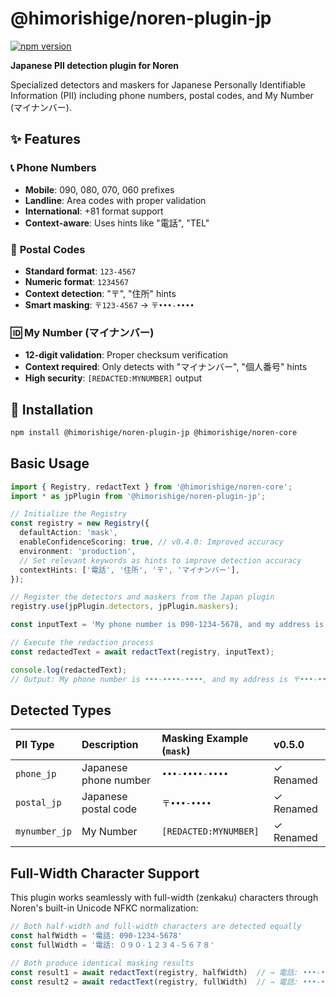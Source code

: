 # @himorishige/noren-plugin-jp

[![npm version](https://img.shields.io/npm/v/@himorishige/noren-plugin-jp.svg)](https://www.npmjs.com/package/@himorishige/noren-plugin-jp)

**Japanese PII detection plugin for Noren**

Specialized detectors and maskers for Japanese Personally Identifiable Information (PII) including phone numbers, postal codes, and My Number (マイナンバー).

## ✨ Features

### 📞 **Phone Numbers**
- **Mobile**: 090, 080, 070, 060 prefixes
- **Landline**: Area codes with proper validation  
- **International**: +81 format support
- **Context-aware**: Uses hints like "電話", "TEL"

### 📮 **Postal Codes** 
- **Standard format**: `123-4567`
- **Numeric format**: `1234567`
- **Context detection**: "〒", "住所" hints
- **Smart masking**: `〒123-4567` → `〒•••-••••`

### 🆔 **My Number (マイナンバー)**
- **12-digit validation**: Proper checksum verification
- **Context required**: Only detects with "マイナンバー", "個人番号" hints
- **High security**: `[REDACTED:MYNUMBER]` output

## 🚀 Installation

```bash
npm install @himorishige/noren-plugin-jp @himorishige/noren-core
```

## Basic Usage

```typescript
import { Registry, redactText } from '@himorishige/noren-core';
import * as jpPlugin from '@himorishige/noren-plugin-jp';

// Initialize the Registry
const registry = new Registry({
  defaultAction: 'mask',
  enableConfidenceScoring: true, // v0.4.0: Improved accuracy
  environment: 'production',
  // Set relevant keywords as hints to improve detection accuracy
  contextHints: ['電話', '住所', '〒', 'マイナンバー'],
});

// Register the detectors and maskers from the Japan plugin
registry.use(jpPlugin.detectors, jpPlugin.maskers);

const inputText = 'My phone number is 090-1234-5678, and my address is 〒150-0001.';

// Execute the redaction process
const redactedText = await redactText(registry, inputText);

console.log(redactedText);
// Output: My phone number is •••-••••-••••, and my address is 〒•••-••••.
```

## Detected Types

| PII Type       | Description          | Masking Example (`mask`) | v0.5.0 |
| :------------- | :------------------- | :----------------------- | :------ |
| `phone_jp`     | Japanese phone number| `•••-••••-••••`          | ✓ Renamed |
| `postal_jp`    | Japanese postal code | `〒•••-••••`             | ✓ Renamed |
| `mynumber_jp`  | My Number            | `[REDACTED:MYNUMBER]`    | ✓ Renamed |

## Full-Width Character Support

This plugin works seamlessly with full-width (zenkaku) characters through Noren's built-in Unicode NFKC normalization:

```typescript
// Both half-width and full-width characters are detected equally
const halfWidth = '電話: 090-1234-5678'
const fullWidth = '電話: ０９０-１２３４-５６７８'

// Both produce identical masking results
const result1 = await redactText(registry, halfWidth)  // → 電話: •••-••••-••••
const result2 = await redactText(registry, fullWidth)  // → 電話: •••-••••-••••
```